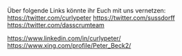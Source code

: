 Über folgende Links könnte ihr Euch mit uns vernetzen:
https://twitter.com/curlypeter
https://twitter.com/sussdorff
https://twitter.com/dasscrumteam

<a href="https://www.linkedin.com/in/curlypeter/" rel="noopener" class="external-link" target="_blank"><u>https://www.linkedin.com/in/curlypeter/</u></a>
https://www.xing.com/profile/Peter_Beck2/
